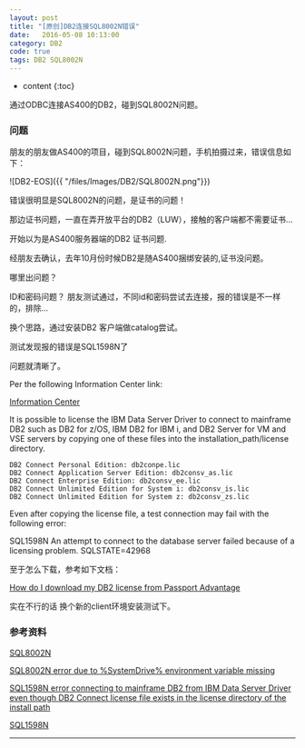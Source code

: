 ```yaml
---
layout: post
title: "[原创]DB2连接SQL8002N错误"
date:   2016-05-08 10:13:00
category: DB2
code: true
tags: DB2 SQL8002N
---
```


* content
{:toc}

通过ODBC连接AS400的DB2，碰到SQL8002N问题。





### 问题

朋友的朋友做AS400的项目，碰到SQL8002N问题，手机拍摄过来，错误信息如下：


![DB2-EOS]({{ "/files/Images/DB2/SQL8002N.png"}})


错误很明显是SQL8002N的问题，是证书的问题！

那边证书问题，一直在弄开放平台的DB2（LUW），接触的客户端都不需要证书...

开始以为是AS400服务器端的DB2 证书问题.

经朋友去确认，去年10月份时候DB2是随AS400捆绑安装的,证书没问题。

哪里出问题？

ID和密码问题？ 朋友测试通过，不同id和密码尝试去连接，报的错误是不一样的，排除...

换个思路，通过安装DB2 客户端做catalog尝试。

测试发现报的错误是SQL1598N了

问题就清晰了。

Per the following Information Center link:

[Information Center](http://pic.dhe.ibm.com/infocenter/db2luw/v9r7/topic/com.ibm.db2.luw.apdv.cli.doc/doc/r0024162.html)

It is possible to license the IBM Data Server Driver to connect to mainframe DB2 such as DB2 for z/OS, IBM DB2 for IBM i, and DB2 Server for VM and VSE servers by copying one of these files into the installation_path/license directory.

    DB2 Connect Personal Edition: db2conpe.lic
    DB2 Connect Application Server Edition: db2consv_as.lic
    DB2 Connect Enterprise Edition: db2consv_ee.lic
    DB2 Connect Unlimited Edition for System i: db2consv_is.lic
    DB2 Connect Unlimited Edition for System z: db2consv_zs.lic


Even after copying the license file, a test connection may fail with the following error:

SQL1598N An attempt to connect to the database server failed because of a licensing problem. SQLSTATE=42968 


至于怎么下载，参考如下文档：

[How do I download my DB2 license from Passport Advantage](http://www-01.ibm.com/support/docview.wss?uid=swg21305417)

实在不行的话 换个新的client环境安装测试下。


### 参考资料

[SQL8002N](https://www.ibm.com/support/knowledgecenter/SSEPGG_9.7.0/com.ibm.db2.luw.messages.sql.doc/doc/msql08002n.html?lang=zh)


[SQL8002N error due to %SystemDrive% environment variable missing](http://www-01.ibm.com/support/docview.wss?uid=swg21625156)


[SQL1598N error connecting to mainframe DB2 from IBM Data Server Driver even though DB2 Connect license file exists in the license directory of the install path](http://www-01.ibm.com/support/docview.wss?uid=swg21635635)


[SQL1598N](http://www.ibm.com/support/knowledgecenter/SSEPGG_9.7.0/com.ibm.db2.luw.messages.sql.doc/doc/msql01598n.html?lang=en)

---

